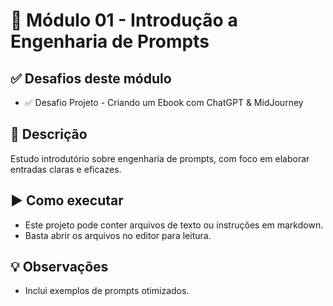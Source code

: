 # 🎯 Módulo 01 - Introdução a Engenharia de Prompts

## ✅ Desafios deste módulo
- ✅ Desafio Projeto - Criando um Ebook com ChatGPT & MidJourney

## 📖 Descrição
Estudo introdutório sobre engenharia de prompts, com foco em elaborar entradas claras e eficazes.

## ▶️ Como executar
- Este projeto pode conter arquivos de texto ou instruções em markdown.
- Basta abrir os arquivos no editor para leitura.

## 💡 Observações
- Inclui exemplos de prompts otimizados.

